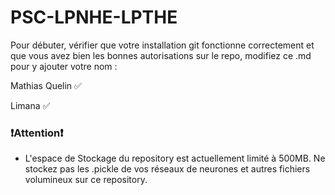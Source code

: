 # PSC-LPNHE-LPTHE

Pour débuter, vérifier que votre installation git fonctionne correctement et que vous avez bien les bonnes autorisations sur le repo, modifiez ce .md pour y ajouter votre nom :

Mathias Quelin ✅

Limana  ✅

### ❗Attention❗

- L'espace de Stockage du repository est actuellement limité à 500MB. Ne stockez pas les .pickle de vos réseaux de neurones et autres fichiers volumineux sur ce repository.

